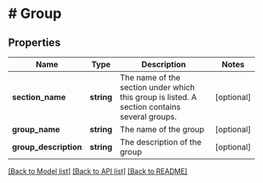 # # Group

## Properties

Name | Type | Description | Notes
------------ | ------------- | ------------- | -------------
**section_name** | **string** | The name of the section under which this group is listed. A section contains several groups. | [optional]
**group_name** | **string** | The name of the group | [optional]
**group_description** | **string** | The description of the group | [optional]

[[Back to Model list]](../../README.md#models) [[Back to API list]](../../README.md#endpoints) [[Back to README]](../../README.md)
